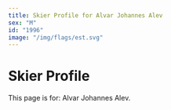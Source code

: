 ```yaml
---
title: Skier Profile for Alvar Johannes Alev
sex: "M"
id: "1996"
image: "/img/flags/est.svg" 
---
```


# Skier Profile

This page is for: Alvar Johannes Alev.
    